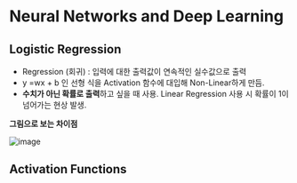   # Neural Networks and Deep Learning  
  
  ## Logistic Regression
  - Regression (회귀) : 입력에 대한 출력값이 연속적인 실수값으로 출력  
  - y =wx + b 인 선형 식을 Activation 함수에 대입해 Non-Linear하게 만듬.  
  - **수치가 아닌 확률로 출력**하고 싶을 때 사용. Linear Regression 사용 시 확률이 1이 넘어가는 현상 발생.  
  
  **그림으로 보는 차이점**  
  
![image](https://user-images.githubusercontent.com/32921115/103337355-685b7d00-4abe-11eb-9da9-c8f7dc611038.png)


  ## Activation Functions  
  
